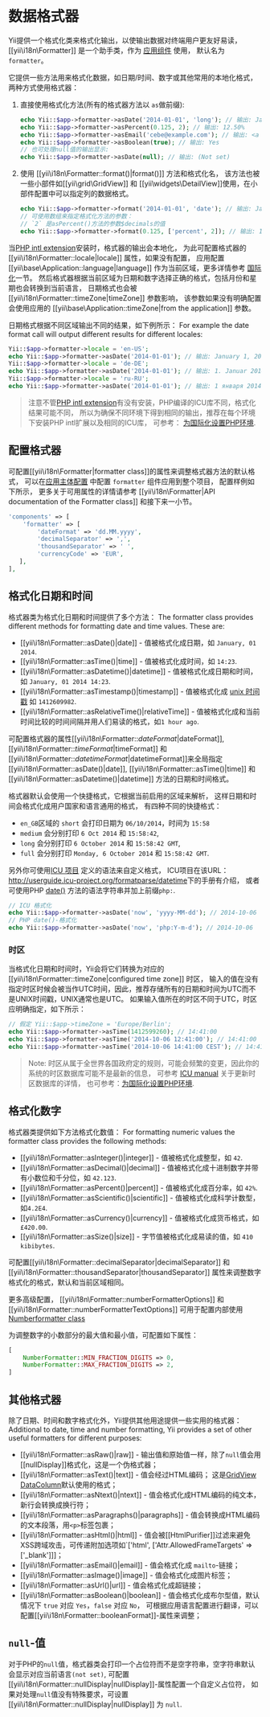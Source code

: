数据格式器
==============

Yii提供一个格式化类来格式化输出，以使输出数据对终端用户更友好易读，
[[yii\i18n\Formatter]] 是一个助手类，作为 [应用组件](structure-application-components.md) 使用，
默认名为`formatter`。

它提供一些方法用来格式化数据，如日期/时间、数字或其他常用的本地化格式，
两种方式使用格式器：

1. 直接使用格式化方法(所有的格式器方法以 `as`做前缀):

   ```php
   echo Yii::$app->formatter->asDate('2014-01-01', 'long'); // 输出: January 1, 2014
   echo Yii::$app->formatter->asPercent(0.125, 2); // 输出: 12.50%
   echo Yii::$app->formatter->asEmail('cebe@example.com'); // 输出: <a href="mailto:cebe@example.com">cebe@example.com</a>
   echo Yii::$app->formatter->asBoolean(true); // 输出: Yes
   // 也可处理null值的输出显示:
   echo Yii::$app->formatter->asDate(null); // 输出: (Not set)
   ```

2. 使用 [[yii\i18n\Formatter::format()|format()]] 方法和格式化名，
   该方法也被一些小部件如[[yii\grid\GridView]] 和 [[yii\widgets\DetailView]]使用，在小部件配置中可以指定列的数据格式。

   ```php
   echo Yii::$app->formatter->format('2014-01-01', 'date'); // 输出: January 1, 2014
   // 可使用数组来指定格式化方法的参数：
   // `2` 是asPercent()方法的参数$decimals的值
   echo Yii::$app->formatter->format(0.125, ['percent', 2]); // 输出: 12.50%
   ```

当[PHP intl extension](http://php.net/manual/en/book.intl.php)安装时，格式器的输出会本地化，
为此可配置格式器的 [[yii\i18n\Formatter::locale|locale]] 属性，如果没有配置，
应用配置 [[yii\base\Application::language|language]] 作为当前区域，更多详情参考 [国际化](tutorial-i18n.md)一节。
然后格式器根据当前区域为日期和数字选择正确的格式，包括月份和星期也会转换到当前语言，
日期格式也会被 [[yii\i18n\Formatter::timeZone|timeZone]] 参数影响，
该参数如果没有明确配置会使用应用的 [[yii\base\Application::timeZone|from the application]] 参数。

日期格式根据不同区域输出不同的结果，如下例所示：
For example the date format call will output different results for different locales:

```php
Yii::$app->formatter->locale = 'en-US';
echo Yii::$app->formatter->asDate('2014-01-01'); // 输出: January 1, 2014
Yii::$app->formatter->locale = 'de-DE';
echo Yii::$app->formatter->asDate('2014-01-01'); // 输出: 1. Januar 2014
Yii::$app->formatter->locale = 'ru-RU';
echo Yii::$app->formatter->asDate('2014-01-01'); // 输出: 1 января 2014 г.
```

> 注意不管[PHP intl extension](http://php.net/manual/en/book.intl.php)有没有安装，PHP编译的ICU库不同，格式化结果可能不同，
> 所以为确保不同环境下得到相同的输出，推荐在每个环境下安装PHP intl扩展以及相同的ICU库，
> 可参考： [为国际化设置PHP环境](tutorial-i18n.md#setup-environment).


配置格式器 <span id="configuring-format"></span>
-------------------------

可配置[[yii\i18n\Formatter|formatter class]]的属性来调整格式器方法的默认格式，
可以在[应用主体配置](concept-configurations.md#application-configurations) 中配置 `formatter` 组件应用到整个项目，
配置样例如下所示，
更多关于可用属性的详情请参考 [[yii\i18n\Formatter|API documentation of the Formatter class]] 和接下来一小节。

```php
'components' => [
    'formatter' => [
        'dateFormat' => 'dd.MM.yyyy',
        'decimalSeparator' => ',',
        'thousandSeparator' => ' ',
        'currencyCode' => 'EUR',
   ],
],
```

格式化日期和时间 <span id="date-and-time"></span>
-------------------------------

格式器类为格式化日期和时间提供了多个方法：
The formatter class provides different methods for formatting date and time values. These are:

- [[yii\i18n\Formatter::asDate()|date]] - 值被格式化成日期，如 `January, 01 2014`.
- [[yii\i18n\Formatter::asTime()|time]] - 值被格式化成时间，如 `14:23`.
- [[yii\i18n\Formatter::asDatetime()|datetime]] - 值被格式化成日期和时间，如 `January, 01 2014 14:23`.
- [[yii\i18n\Formatter::asTimestamp()|timestamp]] - 值被格式化成 [unix 时间戳](http://en.wikipedia.org/wiki/Unix_time) 如 `1412609982`.
- [[yii\i18n\Formatter::asRelativeTime()|relativeTime]] - 值被格式化成和当前时间比较的时间间隔并用人们易读的格式，如`1 hour ago`.

可配置格式器的属性[[yii\i18n\Formatter::$dateFormat|$dateFormat]], [[yii\i18n\Formatter::$timeFormat|$timeFormat]]
和[[yii\i18n\Formatter::$datetimeFormat|$datetimeFormat]]来全局指定[[yii\i18n\Formatter::asDate()|date]],
[[yii\i18n\Formatter::asTime()|time]] 和 [[yii\i18n\Formatter::asDatetime()|datetime]] 方法的日期和时间格式。

格式器默认会使用一个快捷格式，它根据当前启用的区域来解析，
这样日期和时间会格式化成用户国家和语言通用的格式，
有四种不同的快捷格式：

- `en_GB`区域的 `short` 会打印日期为 `06/10/2014`，时间为 `15:58`
- `medium` 会分别打印 `6 Oct 2014` 和 `15:58:42`,
- `long` 会分别打印 `6 October 2014` 和 `15:58:42 GMT`,
- `full` 会分别打印 `Monday, 6 October 2014` 和 `15:58:42 GMT`.

另外你可使用[ICU 项目](http://site.icu-project.org/) 定义的语法来自定义格式，
ICU项目在该URL：<http://userguide.icu-project.org/formatparse/datetime>下的手册有介绍，
或者可使用PHP [date()](http://php.net/manual/de/function.date.php) 方法的语法字符串并加上前缀`php:`.

```php
// ICU 格式化
echo Yii::$app->formatter->asDate('now', 'yyyy-MM-dd'); // 2014-10-06
// PHP date()-格式化
echo Yii::$app->formatter->asDate('now', 'php:Y-m-d'); // 2014-10-06
```

### 时区 <span id="time-zones"></span>

当格式化日期和时间时，Yii会将它们转换为对应的 [[yii\i18n\Formatter::timeZone|configured time zone]] 时区，
输入的值在没有指定时区时候会被当作UTC时间，因此，推荐存储所有的日期和时间为UTC而不是UNIX时间戳，UNIX通常也是UTC。
如果输入值所在的时区不同于UTC，时区应明确指定，如下所示：

```php
// 假定 Yii::$app->timeZone = 'Europe/Berlin';
echo Yii::$app->formatter->asTime(1412599260); // 14:41:00
echo Yii::$app->formatter->asTime('2014-10-06 12:41:00'); // 14:41:00
echo Yii::$app->formatter->asTime('2014-10-06 14:41:00 CEST'); // 14:41:00
```

> Note: 时区从属于全世界各国政府定的规则，可能会频繁的变更，因此你的系统的时区数据库可能不是最新的信息，
> 可参考 [ICU manual](http://userguide.icu-project.org/datetime/timezone#TOC-Updating-the-Time-Zone-Data)
> 关于更新时区数据库的详情，
> 也可参考：[为国际化设置PHP环境](tutorial-i18n.md#setup-environment).


格式化数字 <span id="numbers"></span>
------------------

格式器类提供如下方法格式化数值：
For formatting numeric values the formatter class provides the following methods:

- [[yii\i18n\Formatter::asInteger()|integer]] - 值被格式化成整型，如 `42`.
- [[yii\i18n\Formatter::asDecimal()|decimal]] - 值被格式化成十进制数字并带有小数位和千分位，如 `42.123`.
- [[yii\i18n\Formatter::asPercent()|percent]] - 值被格式化成百分率，如 `42%`.
- [[yii\i18n\Formatter::asScientific()|scientific]] - 值被格式化成科学计数型，如`4.2E4`.
- [[yii\i18n\Formatter::asCurrency()|currency]] - 值被格式化成货币格式，如 `£420.00`.
- [[yii\i18n\Formatter::asSize()|size]] - 字节值被格式化成易读的值，如 `410 kibibytes`.

可配置[[yii\i18n\Formatter::decimalSeparator|decimalSeparator]] 和 [[yii\i18n\Formatter::thousandSeparator|thousandSeparator]]
属性来调整数字格式化的格式，默认和当前区域相同。

更多高级配置， [[yii\i18n\Formatter::numberFormatterOptions]] 和 [[yii\i18n\Formatter::numberFormatterTextOptions]]
可用于配置内部使用 [Numberformatter class](http://php.net/manual/en/class.numberformatter.php)

为调整数字的小数部分的最大值和最小值，可配置如下属性：

```php
[
    NumberFormatter::MIN_FRACTION_DIGITS => 0,
    NumberFormatter::MAX_FRACTION_DIGITS => 2,
]
```

其他格式器  <span id="other"></span>
----------------

除了日期、时间和数字格式化外，Yii提供其他用途提供一些实用的格式器：
Additional to date, time and number formatting, Yii provides a set of other useful formatters for different purposes:

- [[yii\i18n\Formatter::asRaw()|raw]] - 输出值和原始值一样，除了`null`值会用[[nullDisplay]]格式化，这是一个伪格式器；
- [[yii\i18n\Formatter::asText()|text]] - 值会经过HTML编码； 
  这是[GridView DataColumn](output-data-widgets.md#data-column)默认使用的格式；
- [[yii\i18n\Formatter::asNtext()|ntext]] - 值会格式化成HTML编码的纯文本，新行会转换成换行符；
- [[yii\i18n\Formatter::asParagraphs()|paragraphs]] - 值会转换成HTML编码的文本段落，用`<p>`标签包裹；
- [[yii\i18n\Formatter::asHtml()|html]] - 值会被[[HtmlPurifier]]过滤来避免XSS跨域攻击，可传递附加选项如`['html', ['Attr.AllowedFrameTargets' => ['_blank']]]；
- [[yii\i18n\Formatter::asEmail()|email]] - 值会格式化成 `mailto`-链接；
- [[yii\i18n\Formatter::asImage()|image]] - 值会格式化成图片标签；
- [[yii\i18n\Formatter::asUrl()|url]] - 值会格式化成超链接；
- [[yii\i18n\Formatter::asBoolean()|boolean]] - 值会格式化成布尔型值，默认情况下 `true` 对应 `Yes`，`false` 对应 `No`，
  可根据应用语言配置进行翻译，可以配置[[yii\i18n\Formatter::booleanFormat]]-属性来调整；

`null`-值 <span id="null-values"></span>
-------------

对于PHP的`null`值，格式器类会打印一个占位符而不是空字符串，空字符串默认会显示对应当前语言`(not set)`,
可配置[[yii\i18n\Formatter::nullDisplay|nullDisplay]]-属性配置一个自定义占位符，
如果对处理`null`值没有特殊要求，可设置[[yii\i18n\Formatter::nullDisplay|nullDisplay]] 为 `null`.
